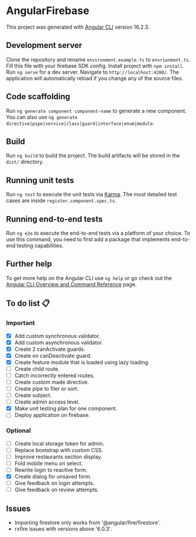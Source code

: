 # AngularFirebase

This project was generated with [Angular CLI](https://github.com/angular/angular-cli) version 16.2.3.

## Development server

Clone the repository and rename `environment.example.ts` to `envrionment.ts`. Fill this file with your firebase SDK config. Install project with `npm install`. Run `ng serve` for a dev server. Navigate to `http://localhost:4200/`. The application will automatically reload if you change any of the source files.

## Code scaffolding

Run `ng generate component component-name` to generate a new component. You can also use `ng generate directive|pipe|service|class|guard|interface|enum|module`.

## Build

Run `ng build` to build the project. The build artifacts will be stored in the `dist/` directory.

## Running unit tests

Run `ng test` to execute the unit tests via [Karma](https://karma-runner.github.io). The most detailed test cases are inside `register.component.spec.ts`.

## Running end-to-end tests

Run `ng e2e` to execute the end-to-end tests via a platform of your choice. To use this command, you need to first add a package that implements end-to-end testing capabilities.

## Further help

To get more help on the Angular CLI use `ng help` or go check out the [Angular CLI Overview and Command Reference](https://angular.io/cli) page.

## To do list 📋

### Important

- [x] Add custom synchronous validator.
- [x] Add custom asynchronous validator.
- [x] Create 2 canActivate guards.
- [x] Create on canDeactivate guard.
- [x] Create feature module that is loaded using lazy loading.
- [ ] Create child route.
- [ ] Catch incorrectly entered routes.
- [ ] Create custom made directive.
- [ ] Create pipe to filer or sort.
- [ ] Create subject.
- [ ] Create admin access level.
- [x] Make unit testing plan for one component.
- [ ] Deploy application on firebase.
  
### Optional

- [ ] Create local storage token for admin.
- [ ] Replace bootstrap with custom CSS.
- [ ] Improve restaurants section display.
- [ ] Fold mobile menu on select.
- [ ] Rewrite login to reactive form.
- [x] Create dialog for unsaved form.
- [ ] Give feedback on login attempts.
- [ ] Give feedback on review attempts.

## Issues

- Importing firestore only works from '@angular/fire/firestore'.
- rxfire issues with versions above '6.0.3'.
